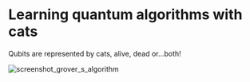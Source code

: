 # Learning quantum algorithms with cats

Qubits are represented by cats, alive, dead or...both!

![screenshot_grover_s_algorithm](https://github.com/user-attachments/assets/467b8d53-df35-47c8-a647-399417010b37)

